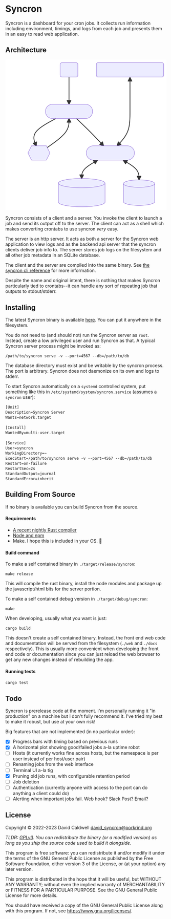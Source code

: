 Syncron
=======

Syncron is a dashboard for your cron jobs. It collects run information
including environment, timings, and logs from each job and presents them in
an easy to read web application.

Architecture
------------

![Architecture Overview](/docs/architecture.svg)

Syncron consists of a client and a server. You invoke the client to launch a
job and send its output off to the server. The client can act as a
shell which makes converting crontabs to use syncron _very_
easy.

The server is an http server. It acts as both a server for the Syncron web
application to view logs and as the backend api server that the syncron
clients deliver job info to. The server stores job logs on the filesystem
and all other job metadata in an SQLite database.

The client and the server are compiled into the same binary. See [the
syncron cli reference](/docs/cli.md) for more information.

Despite the name and original intent, there is nothing that makes Syncron
particularly tied to crontabs--it can handle any sort of repeating job that
outputs to stdout/stderr.

Installing
----------

The latest Syncron binary is available
[here](https://github.com/caldwell/syncron/releases/latest).  You can put it
anywhere in the filesystem.

You do not need to (and should not) run the Syncron server as
`root`. Instead, create a low privileged user and run Syncron as that. A
typical Syncron server process might be invoked as:

    /path/to/syncron serve -v --port=4567 --db=/path/to/db

The database directory must exist and be writable by the syncron process.
The port is arbitrary. Syncron does not daemonize on its own and logs to
stderr.

To start Syncron automatically on a `systemd` controlled system, put
something like this in `/etc/systemd/system/syncron.service` (assumes a
`syncron` user):

    [Unit]
    Description=Syncron Server
    Wants=network.target

    [Install]
    WantedBy=multi-user.target

    [Service]
    User=syncron
    WorkingDirectory=~
    ExecStart=/path/to/syncron serve -v --port=4567 --db=/path/to/db
    Restart=on-failure
    RestartSec=2s
    StandardOutput=journal
    StandardError=inherit

Building From Source
--------------------
If no binary is available you can build Syncron from the source.

#### Requirements

  - [A recent nightly Rust compiler](https://rustup.rs/)
  - [Node and npm](https://nodejs.org/)
  - Make. I hope this is included in your OS. 🙂

#### Build command

To make a self contained binary in `./target/release/syncron`:

    make release

This will compile the rust binary, install the node modules and package up
the javascript/html bits for the server portion.

To make a self contained debug version in `./target/debug/syncron`:

    make

When developing, usually what you want is just:

    cargo build

This doesn't create a self contained binary. Instead, the front end web code
and documentation will be served from the filesystem (`./web` and `./docs`
respectively). This is usually more convenient when developing the front end
code or documentation since you can just reload the web browser to get any new
changes instead of rebuilding the app.

#### Running tests

    cargo test


Todo
----

Syncron is prerelease code at the moment. I'm personally running it "in
production" on a machine but I don't fully recommend it. I've tried my best
to make it robust, but use at your own risk!

Big features that are not implemented (in no particular order):

- [X] Progress bars with timing based on previous runs
- [X] A horizontal plot showing good/failed jobs a-la uptime robot
- [ ] Hosts (it currently works fine across hosts, but the namespace is per
      user instead of per host/user pair)
- [ ] Renaming jobs from the web interface
- [ ] Terminal UI a-la tig
- [X] Pruning old job runs, with configurable retention period
- [ ] Job deletion
- [ ] Authentication (currently anyone with access to the port can do
      anything a client could do)
- [ ] Alerting when important jobs fail. Web hook? Slack Post? Email?

License
-------

Copyright © 2022-2023 David Caldwell <david_syncron@porkrind.org>

*TLDR: [GPLv3](/docs/license.md). You can redistribute the binary (or a
modified version) as long as you ship the source code used to build it
alongside.*

This program is free software: you can redistribute it and/or modify
it under the terms of the GNU General Public License as published by
the Free Software Foundation, either version 3 of the License, or
(at your option) any later version.

This program is distributed in the hope that it will be useful,
but WITHOUT ANY WARRANTY; without even the implied warranty of
MERCHANTABILITY or FITNESS FOR A PARTICULAR PURPOSE.  See the
GNU General Public License for more details.

You should have received a copy of the GNU General Public License
along with this program.  If not, see <https://www.gnu.org/licenses/>.
